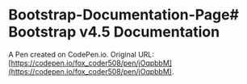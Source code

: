 # Bootstrap-Documentation-Page# Bootstrap v4.5 Documentation

A Pen created on CodePen.io. Original URL: [https://codepen.io/fox_coder508/pen/jOqpbbM](https://codepen.io/fox_coder508/pen/jOqpbbM).


